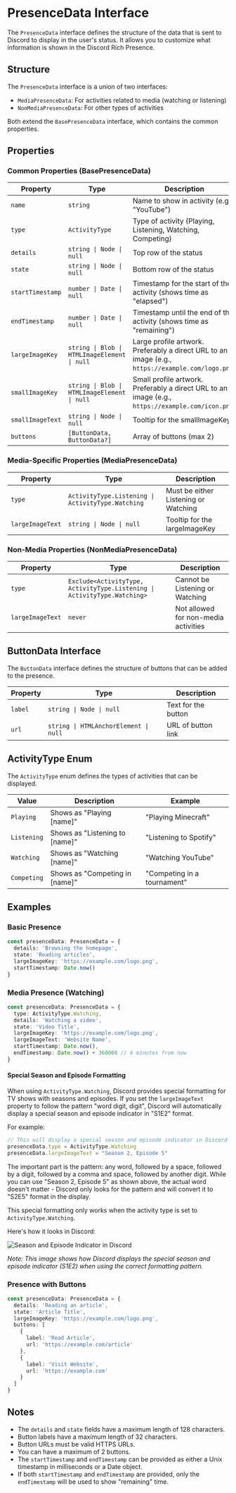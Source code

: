 # PresenceData Interface

The `PresenceData` interface defines the structure of the data that is sent to Discord to display in the user's status. It allows you to customize what information is shown in the Discord Rich Presence.

## Structure

The `PresenceData` interface is a union of two interfaces:

- `MediaPresenceData`: For activities related to media (watching or listening)
- `NonMediaPresenceData`: For other types of activities

Both extend the `BasePresenceData` interface, which contains the common properties.

## Properties

### Common Properties (BasePresenceData)

| Property         | Type                                         | Description                                                                                       |
| ---------------- | -------------------------------------------- | ------------------------------------------------------------------------------------------------- |
| `name`           | `string`                                     | Name to show in activity (e.g., "YouTube")                                                        |
| `type`           | `ActivityType`                               | Type of activity (Playing, Listening, Watching, Competing)                                        |
| `details`        | `string \| Node \| null`                     | Top row of the status                                                                             |
| `state`          | `string \| Node \| null`                     | Bottom row of the status                                                                          |
| `startTimestamp` | `number \| Date \| null`                     | Timestamp for the start of the activity (shows time as "elapsed")                                 |
| `endTimestamp`   | `number \| Date \| null`                     | Timestamp until the end of the activity (shows time as "remaining")                               |
| `largeImageKey`  | `string \| Blob \| HTMLImageElement \| null` | Large profile artwork. Preferably a direct URL to an image (e.g., `https://example.com/logo.png`) |
| `smallImageKey`  | `string \| Blob \| HTMLImageElement \| null` | Small profile artwork. Preferably a direct URL to an image (e.g., `https://example.com/icon.png`) |
| `smallImageText` | `string \| Node \| null`                     | Tooltip for the smallImageKey                                                                     |
| `buttons`        | `[ButtonData, ButtonData?]`                  | Array of buttons (max 2)                                                                          |

### Media-Specific Properties (MediaPresenceData)

| Property         | Type                                              | Description                          |
| ---------------- | ------------------------------------------------- | ------------------------------------ |
| `type`           | `ActivityType.Listening \| ActivityType.Watching` | Must be either Listening or Watching |
| `largeImageText` | `string \| Node \| null`                          | Tooltip for the largeImageKey        |

### Non-Media Properties (NonMediaPresenceData)

| Property         | Type                                                                     | Description                          |
| ---------------- | ------------------------------------------------------------------------ | ------------------------------------ |
| `type`           | `Exclude<ActivityType, ActivityType.Listening \| ActivityType.Watching>` | Cannot be Listening or Watching      |
| `largeImageText` | `never`                                                                  | Not allowed for non-media activities |

## ButtonData Interface

The `ButtonData` interface defines the structure of buttons that can be added to the presence.

| Property | Type                                  | Description         |
| -------- | ------------------------------------- | ------------------- |
| `label`  | `string \| Node \| null`              | Text for the button |
| `url`    | `string \| HTMLAnchorElement \| null` | URL of button link  |

## ActivityType Enum

The `ActivityType` enum defines the types of activities that can be displayed.

| Value       | Description                    | Example                     |
| ----------- | ------------------------------ | --------------------------- |
| `Playing`   | Shows as "Playing [name]"      | "Playing Minecraft"         |
| `Listening` | Shows as "Listening to [name]" | "Listening to Spotify"      |
| `Watching`  | Shows as "Watching [name]"     | "Watching YouTube"          |
| `Competing` | Shows as "Competing in [name]" | "Competing in a tournament" |

## Examples

### Basic Presence

```typescript
const presenceData: PresenceData = {
  details: 'Browsing the homepage',
  state: 'Reading articles',
  largeImageKey: 'https://example.com/logo.png',
  startTimestamp: Date.now()
}
```

### Media Presence (Watching)

```typescript
const presenceData: PresenceData = {
  type: ActivityType.Watching,
  details: 'Watching a video',
  state: 'Video Title',
  largeImageKey: 'https://example.com/logo.png',
  largeImageText: 'Website Name',
  startTimestamp: Date.now(),
  endTimestamp: Date.now() + 360000 // 6 minutes from now
}
```

#### Special Season and Episode Formatting

When using `ActivityType.Watching`, Discord provides special formatting for TV shows with seasons and episodes. If you set the `largeImageText` property to follow the pattern "word digit, digit", Discord will automatically display a special season and episode indicator in "S1E2" format.

For example:

```typescript
// This will display a special season and episode indicator in Discord
presenceData.type = ActivityType.Watching
presenceData.largeImageText = "Season 2, Episode 5"
```

The important part is the pattern: any word, followed by a space, followed by a digit, followed by a comma and space, followed by another digit. While you can use "Season 2, Episode 5" as shown above, the actual word doesn't matter - Discord only looks for the pattern and will convert it to "S2E5" format in the display.

This special formatting only works when the activity type is set to `ActivityType.Watching`.

Here's how it looks in Discord:

![Season and Episode Indicator in Discord](https://placehold.co/800x400?text=Season+and+Episode+Indicator+Example)

*Note: This image shows how Discord displays the special season and episode indicator (S1E2) when using the correct formatting pattern.*

### Presence with Buttons

```typescript
const presenceData: PresenceData = {
  details: 'Reading an article',
  state: 'Article Title',
  largeImageKey: 'https://example.com/logo.png',
  buttons: [
    {
      label: 'Read Article',
      url: 'https://example.com/article'
    },
    {
      label: 'Visit Website',
      url: 'https://example.com'
    }
  ]
}
```

## Notes

- The `details` and `state` fields have a maximum length of 128 characters.
- Button labels have a maximum length of 32 characters.
- Button URLs must be valid HTTPS URLs.
- You can have a maximum of 2 buttons.
- The `startTimestamp` and `endTimestamp` can be provided as either a Unix timestamp in milliseconds or a Date object.
- If both `startTimestamp` and `endTimestamp` are provided, only the `endTimestamp` will be used to show "remaining" time.
